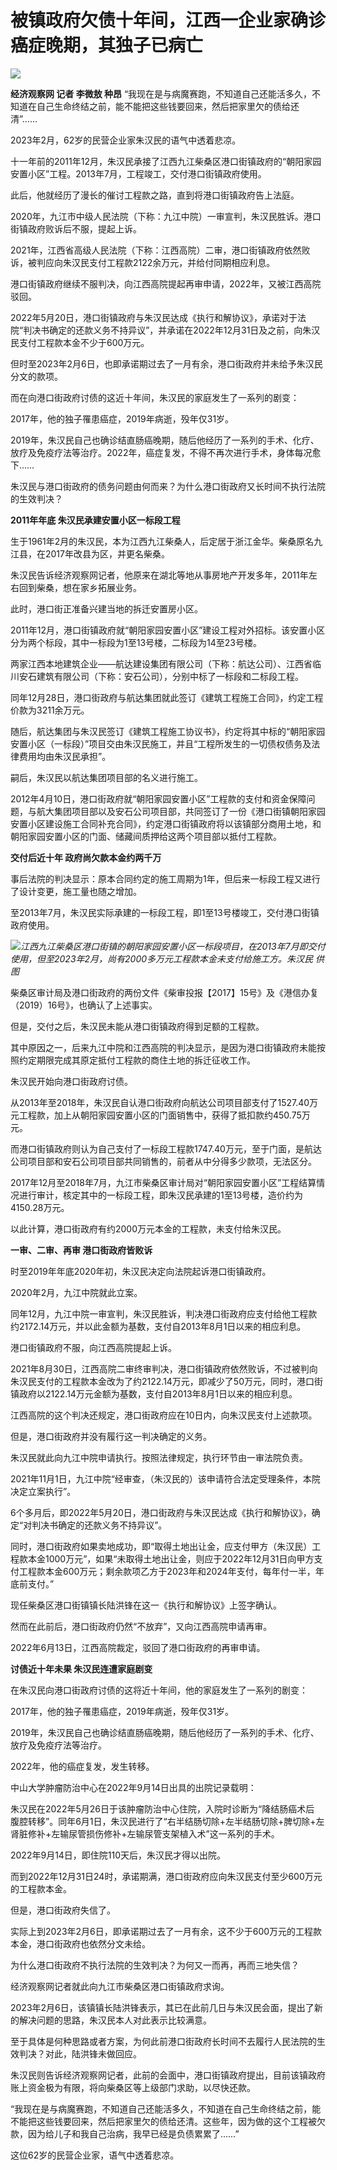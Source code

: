 # 被镇政府欠债十年间，江西一企业家确诊癌症晚期，其独子已病亡

![](https://inews.gtimg.com/newsapp_bt/0/15648907166/1000)

**经济观察网 记者 李微敖 种昂**
“我现在是与病魔赛跑，不知道自己还能活多久，不知道在自己生命终结之前，能不能把这些钱要回来，然后把家里欠的债给还清”……

2023年2月，62岁的民营企业家朱汉民的语气中透着悲凉。

十一年前的2011年12月，朱汉民承接了江西九江柴桑区港口街镇政府的“朝阳家园安置小区”工程。2013年7月，工程竣工，交付港口街镇政府使用。

此后，他就经历了漫长的催讨工程款之路，直到将港口街镇政府告上法庭。

2020年，九江市中级人民法院（下称：九江中院）一审宣判，朱汉民胜诉。港口街镇政府败诉后不服，提起上诉。

2021年，江西省高级人民法院（下称：江西高院）二审，港口街镇政府依然败诉，被判应向朱汉民支付工程款2122余万元，并给付同期相应利息。

港口街镇政府继续不服判决，向江西高院提起再审申请，2022年，又被江西高院驳回。

2022年5月20日，港口街镇政府与朱汉民达成《执行和解协议》，承诺对于法院“判决书确定的还款义务不持异议”，并承诺在2022年12月31日及之前，向朱汉民支付工程款本金不少于600万元。

但时至2023年2月6日，也即承诺期过去了一月有余，港口街政府并未给予朱汉民分文的款项。

而在向港口街政府讨债的这近十年间，朱汉民的家庭发生了一系列的剧变：

2017年，他的独子罹患癌症，2019年病逝，殁年仅31岁。

2019年，朱汉民自己也确诊结直肠癌晚期，随后他经历了一系列的手术、化疗、放疗及免疫疗法等治疗。2022年，癌症复发，不得不再次进行手术，身体每况愈下……

朱汉民与港口街政府的债务问题由何而来？为什么港口街政府又长时间不执行法院的生效判决？

**2011年年底 朱汉民承建安置小区一标段工程**

生于1961年2月的朱汉民，本为江西九江柴桑人，后定居于浙江金华。柴桑原名九江县，在2017年改县为区，并更名柴桑。

朱汉民告诉经济观察网记者，他原来在湖北等地从事房地产开发多年，2011年左右回到柴桑，想在家乡拓展业务。

此时，港口街正准备兴建当地的拆迁安置房小区。

2011年12月，港口街镇政府就“朝阳家园安置小区”建设工程对外招标。该安置小区分为两个标段，其中一标段为1至13号楼，二标段为14至23号楼。

两家江西本地建筑企业——航达建设集团有限公司（下称：航达公司）、江西省临川安石建筑有限公司（下称：安石公司），分别中标了一标段和二标段工程。

同年12月28日，港口街政府与航达集团就此签订《建筑工程施工合同》，约定工程价款为3211余万元。

随后，航达集团与朱汉民签订《建筑工程施工协议书》，约定将其中标的“朝阳家园安置小区（一标段）”项目交由朱汉民施工，并且“工程所发生的一切债权债务及法律费用均由朱汉民承担”。

嗣后，朱汉民以航达集团项目部的名义进行施工。

2012年4月10日，港口街政府就“朝阳家园安置小区”工程款的支付和资金保障问题，与航大集团项目部以及安石公司项目部，共同签订了一份《港口街镇朝阳家园安置小区建设施工合同补充合同》，约定港口街镇政府将以该镇部分商用土地，和朝阳家园安置小区的门面、储藏间质押给这两个项目部以抵付工程款。

**交付后近十年 政府尚欠款本金约两千万**

事后法院的判决显示：原本合同约定的施工周期为1年，但后来一标段工程又进行了设计变更，施工量也随之增加。

至2013年7月，朱汉民实际承建的一标段工程，即1至13号楼竣工，交付港口街镇政府使用。

![](https://inews.gtimg.com/newsapp_bt/0/15648907168/1000)_江西九江柴桑区港口街镇的朝阳家园安置小区一标段项目，在2013年7月即交付使用，但至2023年2月，尚有2000多万元工程款本金未支付给施工方。朱汉民
供图_

柴桑区审计局及港口街政府的两份文件《柴审投报【2017】15号》及《港信办复（2019）16号》，也确认了上述事实。

但是，交付之后，朱汉民未能从港口街镇政府得到足额的工程款。

其中原因之一，后来九江中院和江西高院的判决显示，是因为港口街镇政府未能按照约定期限完成其原定抵付工程款的商住土地的拆迁征收工作。

朱汉民开始向港口街政府讨债。

从2013年至2018年，朱汉民自认港口街政府向航达公司项目部支付了1527.40万元工程款，加上从朝阳家园安置小区的门面销售中，获得了抵扣款约450.75万元。

而港口街镇政府则认为自己支付了一标段工程款1747.40万元，至于门面，是航达公司项目部和安石公司项目部共同销售的，前者从中分得多少款项，无法区分。

2017年12月至2018年7月，九江市柴桑区审计局对“朝阳家园安置小区”工程结算情况进行审计，核定其中的一标段工程，即朱汉民承建的1至13号楼，造价约为4150.28万元。

以此计算，港口街政府有约2000万元本金的工程款，未支付给朱汉民。

**一审、二审、再审 港口街政府皆败诉**

时至2019年年底2020年初，朱汉民决定向法院起诉港口街镇政府。

2020年2月，九江中院就此立案。

同年12月，九江中院一审宣判，朱汉民胜诉，判决港口街政府应支付给他工程款约2172.14万元，并以此金额为基数，支付自2013年8月1日以来的相应利息。

港口街镇政府不服，向江西高院提起上诉。

2021年8月30日，江西高院二审终审判决，港口街镇政府依然败诉，不过被判向朱汉民支付的工程款本金改为了约2122.14万元，即减少了50万元，同时，港口街镇政府以2122.14万元金额为基数，支付自2013年8月1日以来的相应利息。

江西高院的这个判决还规定，港口街政府应在10日内，向朱汉民支付上述款项。

但是，港口街政府并没有履行这一判决确定的义务。

朱汉民就此向九江中院申请执行。按照法律规定，执行环节由一审法院负责。

2021年11月1日，九江中院“经审查，（朱汉民的）该申请符合法定受理条件，本院决定立案执行”。

6个多月后，即2022年5月20日，港口街政府与朱汉民达成《执行和解协议》，确定“对判决书确定的还款义务不持异议”。

同时，港口街政府如果卖地成功，即“取得土地出让金，应支付甲方（朱汉民）工程款本金1000万元”，如果“未取得土地出让金，则应于2022年12月31日向甲方支付工程款本金600万元；剩余款项乙方于2023年和2024年支付，每年付一半，年底前支付。”

现任柴桑区港口街镇镇长陆洪锋在这一《执行和解协议》上签字确认。

然而在此前后，港口街政府仍然“不放弃”，又向江西高院申请再审。

2022年6月13日，江西高院裁定，驳回了港口街政府的再审申请。

**讨债近十年未果 朱汉民连遭家庭剧变**

在朱汉民向港口街政府讨债的这将近十年间，他的家庭发生了一系列的剧变：

2017年，他的独子罹患癌症，2019年病逝，殁年仅31岁。

2019年，朱汉民自己也确诊结直肠癌晚期，随后他经历了一系列的手术、化疗、放疗及免疫疗法等治疗。

2022年，他的癌症复发，发生转移。

中山大学肿瘤防治中心在2022年9月14日出具的出院记录载明：

朱汉民在2022年5月26日于该肿瘤防治中心住院，入院时诊断为“降结肠癌术后
腹腔转移”。同年6月1日，朱汉民进行了“右半结肠切除+左半结肠切除+脾切除+左肾脏修补+左输尿管损伤修补+左输尿管支架植入术”这一系列的手术。

2022年9月14日，即住院110天后，朱汉民才得以出院。

而到2022年12月31日24时，承诺期满，港口街政府应向朱汉民支付至少600万元的工程款本金。

但是，港口街政府失信了。

实际上到2023年2月6日，即承诺期过去了一月有余，这不少于600万元的工程款本金，港口街政府也依然分文未给。

为什么港口街政府不执行法院的生效判决？为何又一而再，再而三地失信？

经济观察网记者就此向九江市柴桑区港口街镇政府求询。

2023年2月6日，该镇镇长陆洪锋表示，其已在此前几日与朱汉民会面，提出了新的解决问题的思路，朱汉民本人对此表示比较满意。

至于具体是何种思路或者方案，为何此前港口街政府长时间不去履行人民法院的生效判决？对此，陆洪锋未做回应。

朱汉民则告诉经济观察网记者，此前的会面中，港口街镇政府提出，目前该镇政府账上资金极为有限，将向柴桑区等上级部门求助，以尽快还款。

“我现在是与病魔赛跑，不知道自己还能活多久，不知道在自己生命终结之前，能不能把这些钱要回来，然后把家里欠的债给还清。这些年，因为做的这个工程被欠款，因为给儿子和我自己治病，我早已经是负债累累了……”

这位62岁的民营企业家，语气中透着悲凉。

